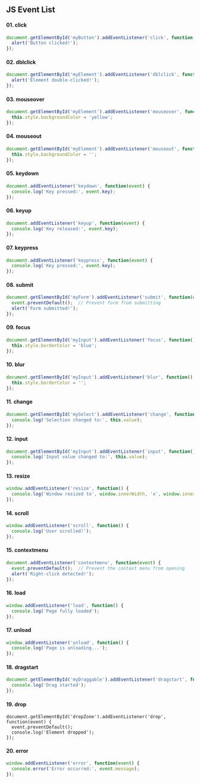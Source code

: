## JS Event List
#### 01. click
```js
document.getElementById('myButton').addEventListener('click', function() {
  alert('Button clicked!');
});
```
#### 02. dblclick
```js
document.getElementById('myElement').addEventListener('dblclick', function() {
  alert('Element double-clicked!');
});
```
#### 03. mouseover
```js
document.getElementById('myElement').addEventListener('mouseover', function() {
  this.style.backgroundColor = 'yellow';
});
```
#### 04. mouseout
```js
document.getElementById('myElement').addEventListener('mouseout', function() {
  this.style.backgroundColor = '';
});
```
#### 05. keydown
```js
document.addEventListener('keydown', function(event) {
  console.log('Key pressed:', event.key);
});
```
#### 06. keyup
```js
document.addEventListener('keyup', function(event) {
  console.log('Key released:', event.key);
});
```
#### 07. keypress
```js
document.addEventListener('keypress', function(event) {
  console.log('Key pressed:', event.key);
});
```
#### 08. submit
```js
document.getElementById('myForm').addEventListener('submit', function(event) {
  event.preventDefault();  // Prevent form from submitting
  alert('Form submitted!');
});
```
#### 09. focus
```js
document.getElementById('myInput').addEventListener('focus', function() {
  this.style.borderColor = 'blue';
});
```
#### 10. blur
```js
document.getElementById('myInput').addEventListener('blur', function() {
  this.style.borderColor = '';
});
```
#### 11. change
```js
document.getElementById('mySelect').addEventListener('change', function() {
  console.log('Selection changed to:', this.value);
});
```
#### 12. input
```js
document.getElementById('myInput').addEventListener('input', function() {
  console.log('Input value changed to:', this.value);
});
```
#### 13. resize
```js
window.addEventListener('resize', function() {
  console.log('Window resized to', window.innerWidth, 'x', window.innerHeight);
});
```
#### 14. scroll
```js
window.addEventListener('scroll', function() {
  console.log('User scrolled!');
});
```
#### 15. contextmenu
```js
document.addEventListener('contextmenu', function(event) {
  event.preventDefault();  // Prevent the context menu from opening
  alert('Right-click detected!');
});
```
#### 16. load
```js
window.addEventListener('load', function() {
  console.log('Page fully loaded');
});
```
#### 17. unload
```js
window.addEventListener('unload', function() {
  console.log('Page is unloading...');
});
```
#### 18. dragstart
```js
document.getElementById('myDraggable').addEventListener('dragstart', function(event) {
  console.log('Drag started');
});
```
#### 19. drop
```
document.getElementById('dropZone').addEventListener('drop', function(event) {
  event.preventDefault();
  console.log('Element dropped');
});
```
#### 20. error
```js
window.addEventListener('error', function(event) {
  console.error('Error occurred:', event.message);
});
```

